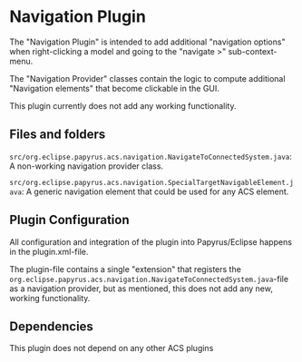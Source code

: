 # Navigation Plugin
The "Navigation Plugin" is intended to add additional "navigation options" when right-clicking a model and going to the "navigate >" sub-context-menu.

The "Navigation Provider" classes contain the logic to compute additional "Navigation elements" that become clickable in the GUI.

This plugin currently does not add any working functionality.


## Files and folders
`src/org.eclipse.papyrus.acs.navigation.NavigateToConnectedSystem.java`: A non-working navigation provider class.

`src/org.eclipse.papyrus.acs.navigation.SpecialTargetNavigableElement.java`: A generic navigation element that could be used for any ACS element.


## Plugin Configuration
All configuration and integration of the plugin into Papyrus/Eclipse happens in the plugin.xml-file.

The plugin-file contains a single "extension" that registers the `org.eclipse.papyrus.acs.navigation.NavigateToConnectedSystem.java`-file as a navigation provider, but as mentioned, this does not add any new, working functionality.


## Dependencies
This plugin does not depend on any other ACS plugins
